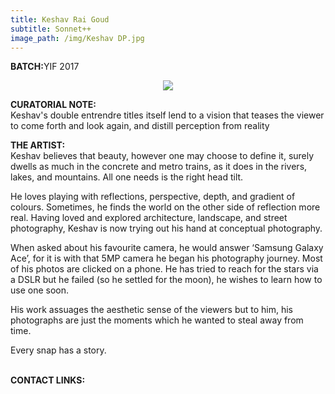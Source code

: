 ```yaml
---
title: Keshav Rai Goud
subtitle: Sonnet++
image_path: /img/Keshav DP.jpg
---
```


<p><b>BATCH:</b>YIF 2017</p>

<p align="center">
<img src="../../img/Keshav DP.jpg"></p>


<b>CURATORIAL NOTE:</b>
<br />
Keshav's double entrendre titles itself lend to a vision that teases the viewer to come forth and look again, and distill perception from reality 
<br />

<b>THE ARTIST:</b>
<br />
Keshav believes that beauty, however one may choose to define it, surely dwells as much in the concrete and metro trains, as it does in the rivers, lakes, and mountains. All one needs is the right head tilt.

He loves playing with reflections, perspective, depth, and gradient of colours. Sometimes, he finds the world on the other side of reflection more real. Having loved and explored architecture, landscape, and street photography, Keshav is now trying out his hand at conceptual photography.

When asked about his favourite camera, he would answer ‘Samsung Galaxy Ace’, for it is with that 5MP camera he began his photography journey. Most of his photos are clicked on a phone. He has tried to reach for the stars via a DSLR but he failed (so he settled for the moon), he wishes to learn how to use one soon.

His work assuages the aesthetic sense of the viewers but to him, his photographs are just the moments which he wanted to steal away from time.

Every snap has a story. 

<br />
<b>CONTACT LINKS:</b>
<br />
<a href="https://www.facebook.com/KeshavRaiGoud" class="fa fa-facebook"></a>


